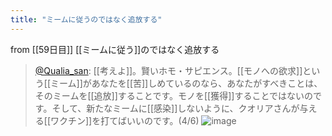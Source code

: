 ```yaml
---
title: "ミームに従うのではなく追放する"
---
```


from [[59日目]]
[[ミームに従う]]のではなく追放する
> [@Qualia_san](https://twitter.com/Qualia_san/status/1606663197892960257?s=20&t=4zKZyZIo8QULQ-k4l-BHLg): [[考えよ]]。賢いホモ・サピエンス。[[モノへの欲求]]という[[ミーム]]があなたを[[苦]]しめているのなら、あなたがすべきことは、そのミームを[[追放]]することです。モノを[[獲得]]することではないのです。そして、新たなミームに[[感染]]しないように、クオリアさんが与える[[ワクチン]]を打てばいいのです。(4/6)
> ![image](https://pbs.twimg.com/media/FkwDcOpUoAABsXJ.png)

